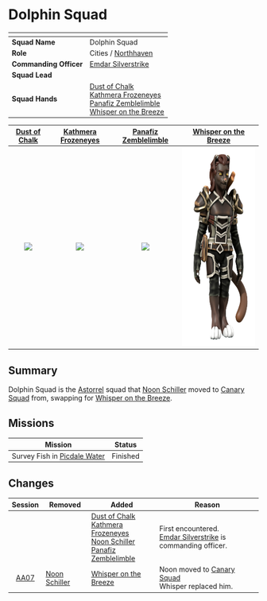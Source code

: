 # Dolphin Squad

| []() | |
| --- | --- |
| **Squad Name** | Dolphin Squad | squad.2
| **Role** | Cities / [Northhaven](../../../../places/settlements/cities/northhaven.md) |
| **Commanding Officer** | [Emdar Silverstrike](../../../../characters/emdar-silverstrike.md) |
| **Squad Lead** | |
| **Squad Hands** | [Dust of Chalk](../../../../characters/dust-of-chalk.md)<br>[Kathmera Frozeneyes](../../../../characters/kathmera-frozeneyes.md)<br>[Panafiz Zemblelimble](../../../../characters/panafiz-zemblelimble.md)<br>[Whisper on the Breeze](../../../../characters/whisper-on-the-breeze.md) |

| [Dust of Chalk](../../../../characters/dust-of-chalk.md) | [Kathmera Frozeneyes](../../../../characters/kathmera-frozeneyes.md) | [Panafiz Zemblelimble](../../../../characters/panafiz-zemblelimble.md) | [Whisper on the Breeze](../../../../characters/whisper-on-the-breeze.md) |
|:---:|:---:|:---:|:---:|
| <img src="https://raw.githubusercontent.com/jesskelsall/astarus-images/main/characters/portraits/imageid.png" height="400" /> | <img src="https://raw.githubusercontent.com/jesskelsall/astarus-images/main/characters/portraits/imageid.png" height="400" /> | <img src="https://raw.githubusercontent.com/jesskelsall/astarus-images/main/characters/portraits/imageid.png" height="400" /> | <img src="https://raw.githubusercontent.com/jesskelsall/astarus-images/main/characters/portraits/63cc05f09a0e0c3b.png" height="400" /> |

## Summary

Dolphin Squad is the [Astorrel](../astorrel.md) squad that [Noon Schiller](../../../../characters/noon-schiller.md) moved to [Canary Squad](canary-squad.md) from, swapping for [Whisper on the Breeze](../../../../characters/whisper-on-the-breeze.md).

## Missions

| Mission | Status |
| --- | --- |
| Survey Fish in [Picdale Water](../../../../places/topography/rivers-lakes/picdale-water.md) | Finished |

## Changes

| Session | Removed | Added | Reason |
|:---:| --- | --- | --- |
||| [Dust of Chalk](../../../../characters/dust-of-chalk.md)<br>[Kathmera Frozeneyes](../../../../characters/kathmera-frozeneyes.md)<br>[Noon Schiller](../../../../characters/noon-schiller.md)<br>[Panafiz Zemblelimble](../../../../characters/panafiz-zemblelimble.md) | First encountered.<br>[Emdar Silverstrike](../../../../characters/emdar-silverstrike.md) is commanding officer. |
| [AA07](../../../../sessions/AA07.md) | [Noon Schiller](../../../../characters/noon-schiller.md) | [Whisper on the Breeze](../../../../characters/whisper-on-the-breeze.md) | Noon moved to [Canary Squad](canary-squad.md)<br>Whisper replaced him.
